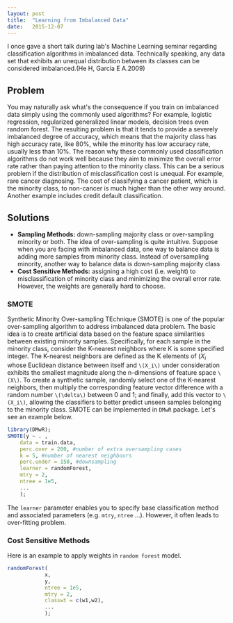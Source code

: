 ```yaml
---
layout: post
title:  "Learning from Imbalanced Data"
date:   2015-12-07
---
```

<span class="dropcap">I</span> once gave a short talk during lab's Machine Learning seminar regarding classification algorithms in imbalanced data. Technically speaking, any data set that exhibits an unequal distribution between its classes can be considered imbalanced.(He H, Garcia E A.2009)

## Problem
You may naturally ask what's the consequence if you train on imbalanced data simply using the commonly used algorithms? For example, logistic regression, regularized generalized linear models, decision trees even random forest. The resulting problem is that it tends to provide a severely imbalanced degree of accuracy, which means that the majority class has high accuracy rate, like 80%, while the minority has low accuracy rate, usually less than 10%. The reason why these commonly used classification algorithms do not work well because they aim to minimize the overall error rate rather than paying attention to the minority class. This can be a serious problem if the distribution of misclassification cost is unequal. For example, rare cancer diagnosing. The cost of classifying a cancer patient, which is the minority class, to non-cancer is much higher than the other way around. Another example includes credit default classification. 
## Solutions
- **Sampling Methods:** down-sampling majority class or over-sampling
minority or both. The idea of over-sampling is quite intuitive. Suppose when you are facing with imbalanced data, one way to balance data is adding more samples from minority class. Instead of oversampling minority, another way to balance data is down-sampling majority class
- **Cost Sensitive Methods:** assigning a high cost (i.e. weight) to
misclassification of minority class and minimizing the overall error rate. However,  the weights are generally hard to choose.

### SMOTE
Synthetic Minority Over-sampling TEchnique (SMOTE) is one of the popular over-sampling algorithm to address imbalanced data problem. The basic idea is to create artificial data based on the feature space similarities between existing minority samples.
Specifically, for each sample in the minority class, consider the K-nearest
neighbors where K is some specified integer.
The K-nearest neighbors are defined as the K elements of <span>$(X_i$</span> whose Euclidean distance between itself and `\(X_i\)` under consideration exhibits the smallest magnitude
along the n-dimensions of feature space `\(X\)`. 
To create a synthetic sample, randomly select one of the K-nearest
neighbors, then multiply the corresponding feature vector
difference with a random number `\(\delta\)` between 0 and 1;
and finally, add this vector to `\(X_i\)`, allowing the classifiers to better predict unseen samples belonging to the minority class.
SMOTE can be implemented in ```DMwR``` package. Let's see an example below.

```r
library(DMwR);
SMOTE(y ~ . ,
    data = train.data,
    perc.over = 200, #number of extra oversampling cases
    k = 5, #number of nearest neighbours
    perc.under = 150, #downsampling
    learner = randomForest,
    mtry = 2,
    ntree = 1e5,
    ...
    );
```

The ```learner``` parameter enables you to specify base classification method and associated parameters (e.g. ```mtry```, ```ntree``` ...). However, it often leads to over-fitting problem.

### Cost Sensitive Methods
Here is an example to apply weights in ```random forest``` model.

```r
randomForest(
			x,
			y,
			ntree = 1e5,
			mtry = 2,
			classwt = c(w1,w2),
			...
			);

```
